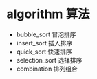 # algorithm 算法

- bubble_sort   冒泡排序
- insert_sort   插入排序
- quick_sort    快速排序
- selection_sort    选择排序
- combination   排列组合